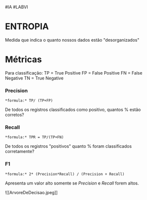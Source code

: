 #IA #LABVI 

# ENTROPIA

Medida que indica o quanto nossos dados estão "desorganizados"

# Métricas
Para classificação:
	TP = True Positive
	FP = False Positive
	FN = False Negative
	TN = True Negative
### Precision

	*formula:* TP/ (TP+FP)
De todos os registros classificados como positivo,  quantos % estão corretos?
### Recall
	*formula:* TPR = TP/(TP+FN)

De todos os registros "positivos" quanto % foram classificados corretamente?
### F1
	*formula:* 2* (Precision*Recall) / (Precision + Recall)
Apresenta um valor alto somente se *Precision* e *Recall* forem altos.

![[ArvoreDeDecisao.jpeg]]